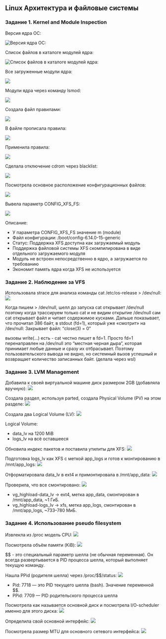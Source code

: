 ## Linux Архитектура и файловые системы

### Задание 1. Kernel and Module Inspection

Версия ядра ОС:

![Версия ядра ОС:](https://github.com/nastyane/Operation-of-high-load-systems/blob/master/images/image18.png)

Список файлов в каталоге модулей ядра:

![Список файлов в каталоге модулей ядра:](https://github.com/nastyane/Operation-of-high-load-systems/blob/master/images/image9.png)

Все загруженные модули ядра:

![](https://github.com/nastyane/Operation-of-high-load-systems/blob/master/images/image10.png)

Модули ядра через команду lsmod:

![](https://github.com/nastyane/Operation-of-high-load-systems/blob/master/images/img22.png)

Создала файл правилами:

![](https://github.com/nastyane/Operation-of-high-load-systems/blob/master/images/image5.png)

В файле прописала правила:

![](https://github.com/nastyane/Operation-of-high-load-systems/blob/master/images/image17.png)

Применила правила:

![](https://github.com/nastyane/Operation-of-high-load-systems/blob/master/images/image15.png)

Сделала отключение cdrom через blacklist:

![](https://github.com/nastyane/Operation-of-high-load-systems/blob/master/images/img21.png)


Посмотрела основное расположение конфигурационных файлов:

![](https://github.com/nastyane/Operation-of-high-load-systems/blob/master/images/image3.png)

Вывела параметр CONFIG_XFS_FS:

![](https://github.com/nastyane/Operation-of-high-load-systems/blob/master/images/image14.png)

Описание: 
- У параметра CONFIG_XFS_FS значение m (module)
- Файл конфигурации: /boot/config-6.14.0-15-generic
- Статус: Поддержка XFS доступна как загружаемый модуль
- Поддержка файловой системы XFS скомпилирована в виде отдельного загружаемого модуля
- Модуль не встроен непосредственно в ядро, а загружается по требованию
- Экономит память ядра когда XFS не используется

### Задание 2. Наблюдение за VFS

Использовала strace для анализа команды cat  /etc/os-release > /dev/null:
![](https://github.com/nastyane/Operation-of-high-load-systems/blob/master/images/img.png)

Когда пишем > /dev/null, шелл до запуска cat открывает /dev/null поэтому когда трассируем только cat и не видим открытие /dev/null
сам cat открывает файл и читает содержимое кусками. Дальше показывает, что прочитал 386 байт, в stdout (fd=1), который уже «смотрит» на /dev/null:
Закрывает файл: “close(3) = 0”

вызовы write(...) есть - cat честно пишет в fd=1.
Просто fd=1 перенаправлен на /dev/null это “местная черная дыра”, которая принимает любые данные и сразу их отбрасывает. Поэтому пользовательского вывода не видно, но системный вызов успешный и возвращает количество записанных байт.
(делала через wsl)

### Задание 3. LVM Management 

Добавила к своей виртуальной машине диск размером 2GB (добавляла вручную):
![](https://github.com/nastyane/Operation-of-high-load-systems/blob/master/images/image6.png)

Создала раздел, используя parted, создала Physical Volume (PV) на этом разделе:
![](https://github.com/nastyane/Operation-of-high-load-systems/blob/master/images/image19.png)

Создала два Logical Volume (LV):
![](https://github.com/nastyane/Operation-of-high-load-systems/blob/master/images/image1.png)

Logical Volume:
- data_lv на 1200 MiB
- logs_lv на всё оставшееся

Обновила индекс пакетов и поставила утилиты для XFS:
![](https://github.com/nastyane/Operation-of-high-load-systems/blob/master/images/image4.png)

Подготовка logs_lv как XFS с меткой app_logs и готов к монтированию в /mnt/app_logs:
![](https://github.com/nastyane/Operation-of-high-load-systems/blob/master/images/image2.png)

Отформатировала data_lv в ext4 и примонтировала в /mnt/app_data:
![](https://github.com/nastyane/Operation-of-high-load-systems/blob/master/images/image16.png)

Проверила, что все смонтировано:
![](https://github.com/nastyane/Operation-of-high-load-systems/blob/master/images/image23.png)

- vg_highload-data_lv → ext4, метка app_data, смонтирован в /mnt/app_data, ~1 ГиБ.
- vg_highload-logs_lv → xfs, метка app_logs, смонтирован в /mnt/app_logs, ~733–780 МиБ.


### Задание 4. Использование pseudo filesystem

Извлекла из /proc модель CPU:
![](https://github.com/nastyane/Operation-of-high-load-systems/blob/master/images/image12.png)

Посмотрела объём памяти (KiB):
![](https://github.com/nastyane/Operation-of-high-load-systems/blob/master/images/image21.png)

$$ - это специальный параметр шелла (не обычная переменная). Он всегда развертывается в PID процесса шелла, который выполняет текущую команду.

Нашла PPid (родителя шелла) через /proc/$$/status:
![](https://github.com/nastyane/Operation-of-high-load-systems/blob/master/images/image8.png)


- Pid: 7718 — это PID текущего шелла (bash). Значение переменной $$.
- PPid: 7709 — PID родительского процесса шелла

Посмотрела как называется основной диск и посмотрела I/O-scheduler именно для этого диска:
![](https://github.com/nastyane/Operation-of-high-load-systems/blob/master/images/image13.png)

Определила свой основной интерфейс:
![](https://github.com/nastyane/Operation-of-high-load-systems/blob/master/images/image11.png)

Посмотрела размер MTU для основного сетевого интерфейса:
![](https://github.com/nastyane/Operation-of-high-load-systems/blob/master/images/image24.png)
